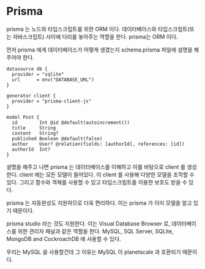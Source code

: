 # Prisma

prisma 는 노드와 타입스크립트를 위한 ORM 이다. 데이터베이스와 타입스크립트(또는 자바스크립트) 사이에 다리를 놓아주는 역할을 한다.
prisma는 ORM 이다. 

먼저 prisma 에게 데이터베이스가 어떻게 생겼는지 schema.prisma 파일에 설명을 해주어야 한다.

```prisma
datasource db {
  provider = "sqlite"
  url      = env("DATABASE_URL")
}

generator client {
  provider = "prisma-client-js"
}

model Post {
  id        Int @id @default(autoincrement())
  title     String
  content   String?
  published Boolean @default(false)
  author    User? @relation(fields: [authorId], references: [id])
  authorId  Int?
}
```

설명을 해주고 나면 prisma 는 데이터베이스를 이해하고 이를 바탕으로 client 를 생성한다. 
client 에는 모든 모델이 들어있다. 이 client 를 사용해 다양한 모델을 조작할 수 있다. 그리고 함수와 객체를 사용할 수 있고 타입스크립트를 이용한 보호도 받을 수 있다.

prisma 는 자동완성도 지원하므로 더욱 편리하다. 이는 prisma 가 이미 모델을 알고 있기 때문이다.

prisma studio 라는 것도 지원한다. 이는 Visual Database Browser 로, 데이터베이스를 위한 관리자 패널과 같은 역할을 한다.
MySQL, SQL Server, SQLite, MongoDB and CockroachDB 에 사용할 수 있다.

우리는 MySQL 을 사용할건데 그 이유는 MySQL 이 planetscale 과 호환되기 때문이다.